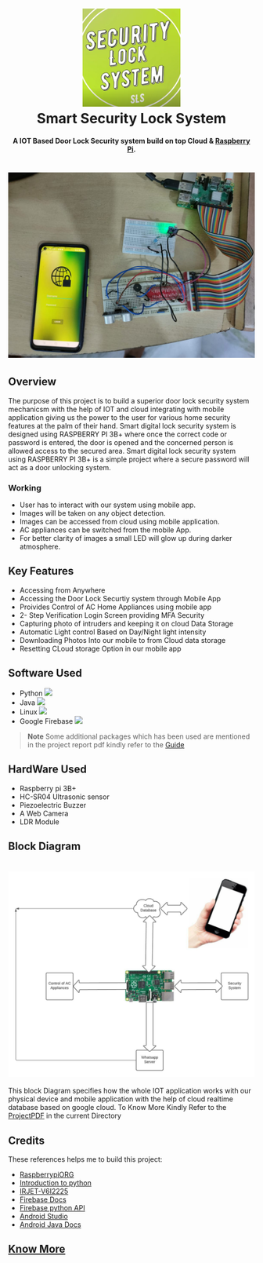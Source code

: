 
<h1 align="center">
  <br>
  <a href="http://www.amitmerchant.com/electron-markdownify"><img src="https://raw.githubusercontent.com/mukherjeeritwik3/SmartDoorLockSecuritySystem/main/Android%20Codes/ic_launcher-playstore.png" alt="Markdownify" width="200"></a>
  <br>
  Smart Security Lock System
  <br>
</h1>

<h4 align="center">A IOT Based Door Lock Security system build on top Cloud  & <a href="https://www.raspberrypi.org/" target="_blank">Raspberry Pi</a>.</h4>




<h1 align="center">
<img src="https://raw.githubusercontent.com/mukherjeeritwik3/SmartDoorLockSecuritySystem/main/media/image23.jpeg" width="600">
</h1>

## Overview
The purpose of this project is to build a superior door lock security system mechanicsm with the help of IOT and cloud integrating with mobile application giving us the power to the user for various home security  features at the palm of their hand.
Smart digital lock security system is designed using RASPBERRY PI 3B+ where once the
correct code or password is entered, the door is opened and the concerned person is allowed
access to the secured area. Smart digital lock security system using RASPBERRY PI 3B+ is a
simple project where a secure password will act as a door unlocking system.

### Working

* User has to interact with our system using mobile app.
* Images will be taken on any object detection.
* Images can be accessed from cloud using mobile application.
* AC appliances can be switched from the mobile App.
* For better clarity of images a small LED will glow up during darker atmosphere.




## Key Features

* Accessing from Anywhere
* Accessing the Door Lock Securtiy system through Mobile App
* Proivides Control of AC Home Appliances using mobile app
* 2- Step Verification Login Screen providing MFA Security
* Capturing photo of intruders and keeping it on cloud Data Storage
* Automatic Light control Based on Day/Night light intensity
* Downloading Photos Into our mobile to from Cloud data storage
* Resetting CLoud storage Option in our mobile app

## Software Used

* Python <img src="https://upload.wikimedia.org/wikipedia/commons/thumb/c/c3/Python-logo-notext.svg/1200px-Python-logo-notext.svg.png" width="10">
* Java <img src="https://cdn.iconscout.com/icon/free/png-512/java-43-569305.png" width="10">
* Linux <img src="https://www.freepnglogos.com/uploads/linux-png/file-icons-flat-linux-svg-wikimedia-commons-6.png" width="10">
* Google Firebase <img src="https://th.bing.com/th/id/R.c521e7e67222276a6860665a46813cc6?rik=AoUIOAvVTiB1cQ&riu=http%3a%2f%2fpluspng.com%2fimg-png%2ffirebase-logo-png-firebase-logo-png-transparent-amp-svg-vector-pluspng-2400x3291.png&ehk=YpYeUgKU5BtUZmTIpsZiQ5pFGAOc5w0Xm5klm2orTIg%3d&risl=&pid=ImgRaw&r=0" width="10">

> **Note**
> Some additional packages which has been used are mentioned in the project report pdf kindly refer to the [Guide](https://github.com/mukherjeeritwik3/SmartDoorLockSecuritySystem/blob/main/projectReport.pdf)


## HardWare Used

* Raspberry pi 3B+
* HC-SR04 Ultrasonic sensor
* Piezoelectric Buzzer
* A Web Camera
* LDR Module

## Block Diagram
<h1 align="center">
<img src="https://raw.githubusercontent.com/mukherjeeritwik3/SmartDoorLockSecuritySystem/main/media/image5.jpeg" alt="BlockDiagram" width="600" align="center">
</h1>

This block Diagram specifies how the whole IOT application works with our physical device and mobile application with the help of cloud realtime database based on google cloud. To Know More Kindly Refer to the [ProjectPDF](https://github.com/mukherjeeritwik3/SmartDoorLockSecuritySystem/blob/main/projectReport.pdf) in the current Directory

## Credits

These references helps me to build this project:

- [RaspberrypiORG](https://www.raspberrypi.com/documentation/computers/getting-started.html)
- [Introduction to python](https://w3schools.com/python/python_intro.asp)
- [IRJET-V6I2225](https://www.irjet.net/archives/V6/i2/IRJET-V6I2225.pdf)
- [Firebase Docs](https://firebase.google.com/docs)
- [Firebase python API](https://pypi.org/project/python-firebase/)
- [Android Studio](https://developer.android.com/studio)
- [Android Java Docs](https://developer.android.com/docs/)

## [Know More](https://github.com/mukherjeeritwik3/SmartDoorLockSecuritySystem/blob/main/projectReport.pdf)


